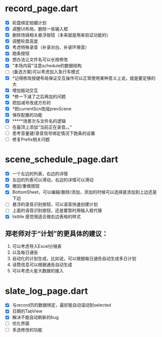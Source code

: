 # record_page.dart

- [x]  轮盘绑定拍摄计划
- [x]  调整UI布局，删除一些输入框
- [x]  删除场镜相关悬浮按钮（本来就是用来验证功能的）
- [x]  调整轮盘高度
- [x]  考虑特殊录音（补录对白、补录环境音）
- [x]  跑条按钮
- [x] 想办法让文件名可以长按修改
- [x]  "本场内容"注意schedule的数据结构
- [ ] (备选方案)可以考虑加入急行军模式
- [x]  *记得修改按键布局保证交互操作可以正常使用某种意义上说，就是要足够的大
- [x]  增加振动交互
- [x]  *修一下减了之后再加的问题
- [x]  把加减号改成方形的
- [x]  *把currentScn改成prevScene
- [x]  保存配置的功能
- [x]  *****场景次与文件名的逻辑
- [ ]  在最顶上添加“当前正在录音。。”
- [ ] 思考音量键/录音信号绑定情况下跑条的设置
- [ ] 修复Prefix相关问题

# scene_schedule_page.dart

- [x] 一个左边的列表，右边的详情
- [x] 左边的列表可以滑动，右边的详情可以滑动
- [x] 撤回/重做按钮
- [x] BottomSheet，可以编辑/删除/添加，添加的时候可以选择是添加到上边还是下边
- [ ] 悬浮的录音识别按钮，可以语音快速创建计划
- [ ] 上面的语音识别按钮，还是要暂时用输入框代替
- [x] listtile 感觉很适合做右边表格的样式

## 郑老师对于“计划”的更具体的建议：

1. 可以考虑导入Excel分镜表
2. 以及每日通告
3. 自动化的计划生成，比如说，可以根据每日通告自动生成多日计划
4. 话筒信息可以根据通告自动生成
5. 可以考虑火星大数据的接入 

# slate_log_page.dart

- [x] 与record页的数据绑定，最好能自动滚动到selected
- [x] 日期的TabView
- [x] 解决不能自动刷新的bug
- [ ] 优化界面
- [ ] 多选修改的功能

